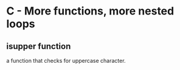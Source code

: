 # C - More functions, more nested loops
## isupper function

a function that checks for uppercase character.

